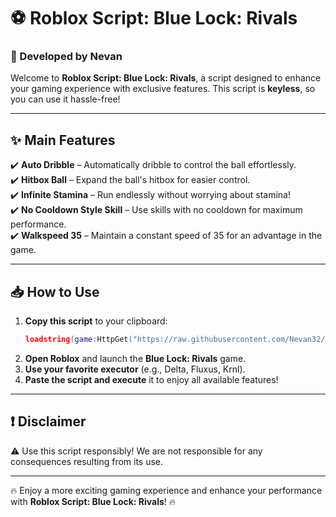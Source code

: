 # ⚽ Roblox Script: Blue Lock: Rivals

### 🚀 Developed by **Nevan**

Welcome to **Roblox Script: Blue Lock: Rivals**, a script designed to enhance your gaming experience with exclusive features. This script is **keyless**, so you can use it hassle-free!

---

## ✨ Main Features
✔️ **Auto Dribble** – Automatically dribble to control the ball effortlessly.  
✔️ **Hitbox Ball** – Expand the ball's hitbox for easier control.  
✔️ **Infinite Stamina** – Run endlessly without worrying about stamina!  
✔️ **No Cooldown Style Skill** – Use skills with no cooldown for maximum performance.  
✔️ **Walkspeed 35** – Maintain a constant speed of 35 for an advantage in the game.  

---

## 📥 How to Use
1. **Copy this script** to your clipboard:
   ```lua
   loadstring(game:HttpGet("https://raw.githubusercontent.com/Nevan32/BLUE-LOCK-RIVALS/refs/heads/main/Loader"))()
   ```
2. **Open Roblox** and launch the **Blue Lock: Rivals** game.
3. **Use your favorite executor** (e.g., Delta, Fluxus, Krnl).
4. **Paste the script and execute** it to enjoy all available features!

---

## ❗ Disclaimer
⚠️ Use this script responsibly! We are not responsible for any consequences resulting from its use.

---

🔥 Enjoy a more exciting gaming experience and enhance your performance with **Roblox Script: Blue Lock: Rivals**! 🔥

